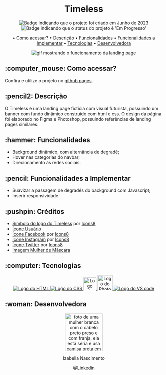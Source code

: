 <h1 align="center">Timeless</h1>

<p align="center">
    <img alt="Badge indicando que o projeto foi criado em Junho de 2023" src="https://img.shields.io/badge/Data%20de%20cria%C3%A7%C3%A3o-Junho%2F2023-blue">
    <img alt="Badge indicando que o status do projeto é 'Em Progresso'" src="https://img.shields.io/badge/Status-Em Progresso-yellow">
</p>

<p align="center">
    • <a href="#como acessar">Como acessar?</a>
    • <a href="#descricao">Descrição</a>
    • <a href="#funcionalidades">Funcionalidades</a>
    • <a href="#funcionalidades a implementar">Funcionalidades a Implementar</a>
    • <a href="#tecnologias">Tecnologias</a>
    • <a href="#Desenvolvedora">Desenvolvedora</a>
</p>

<p align="center">
   <img src="../Timeless/assets/imgs/Gif de Funcionamento do Timeless.gif" alt="gif mostrando o funcionamento da landing page" /> 
</p>

<h2 id="como acessar"> :computer_mouse: Como acessar?</h2>

Confira e utilize o projeto no <a href="https://danielle-luz.github.io/E-commerce-Navarro/">github pages</a>.


<h2 id="descricao">:pencil2: Descrição</h2>
O Timeless é uma landing page fictícia com visual futurista, possuindo um banner com fundo dinâmico construído com html e css. O design da página foi elaborado no Figma e Photoshop, possuindo referências de landing pages similares.  

<h2 id="funcionalidades">:hammer: Funcionalidades</h2>

- Background dinâmico, com alternância de degradê;
- Hover nas categorias do navbar;
- Direcionamento às redes sociais.

<h2 id="funcionalidades a implementar">:pencil: Funcionalidades a Implementar</h2>

- Suavizar a passagem de degradês do background com Javascript;
- Inserir responsividade.

<h2 id="creditos">:pushpin: Créditos</h2>

- <a  href="https://icons8.com/icon/9430/infinito">Símbolo do logo do Timeless</a> por <a href="https://icons8.com">Icons8</a>
- <a href="https://www.pngwing.com/pt/free-png-dluef">Ícone Usuário</a>
- <a  href="https://icons8.com/icon/kQzCK4emnaD2/facebook-novo"> Ícone Facebook</a> por <a href="https://icons8.com">Icons8</a>
- <a  href="https://icons8.com/icon/RhYNENh5cxlS/instagram">Ícone Instagram</a> por <a href="https://icons8.com">Icons8</a>
- <a  href="https://icons8.com/icon/60452/twitter-dentro-de-um-círculo">Ícone Twitter</a> por <a href="https://icons8.com">Icons8</a>
- <a href="https://br.freepik.com/fotos-premium/mascara-asiatica-contra-virus-vestindo-protecao-facial-em-torno-de-neon-colorido_7524558.htm?query=melher%20asi%C3%A1tica%20fundo%20neon%20com%20m%C3%A1scara%20futurista#from_view=detail_alsolike">Imagem Mulher de Máscara</a>

<h2 id="tecnologias">:computer: Tecnologias</h2>
<p align="center">
    <a href="https://www.w3.org/html/">
    <img alt="Logo do HTML" src="https://img.icons8.com/color/48/000000/html-5--v1.png">
  </a>
  <a href="https://www.w3.org/Style/CSS/Overview.en.html">
    <img alt="Logo do CSS" src="https://img.icons8.com/color/48/000000/css3.png">
  </a>
  <a href="https://www.figma.com/">
    <img width="41" height="41" alt="Logo do Figma" src="https://img.icons8.com/external-tal-revivo-shadow-tal-revivo/41/external-figma-a-better-way-to-design-and-gather-feedback-all-in-one-place-logo-shadow-tal-revivo.png">
  </a>
  <a href="https://www.adobe.com/br/products/photoshop.html">
    <img width="48" height="48" alt="Logo do Photoshop" src="https://img.icons8.com/color/48/adobe-photoshop--v1.png">
  </a>
  <a href="https://code.visualstudio.com/">
    <img alt="Logo do VS code" src="https://img.icons8.com/color/48/000000/visual-studio-code-2019.png">
  </a>
</p>

<h2 id="Desenvolvedora">:woman: Desenvolvedora</h2>

<p align="center">
  <a href="https://github.com/Izabella-Nascimento">
    <img width="120px" src="https://media.licdn.com/dms/image/D4D03AQGGH-t0h-UefQ/profile-displayphoto-shrink_200_200/0/1686502475598?e=1706140800&v=beta&t=AnMeFwixzo67whvIgZAXo7qL5zj9c6OpbpEc6bPofdM" alt="foto de uma mulher branca com o cabelo preto preso e com franja, ela está séria e usa camisa preta em um fundo branco.">
  </a>
</p>
<p align="center">
Izabella Nascimento
</p>
<p align="center">
<a href="https://www.linkedin.com/in/izabella-nascimento-ab0659269/">@Linkedin</a>
</p>

